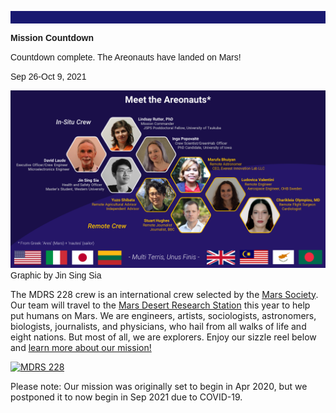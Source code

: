 <p align="center" style="padding: 10px; color: Gainsboro; background-color: MidnightBlue">

<font face="arial"><b>Mission Countdown</b><br></font>
  
<font face="arial">Countdown complete. The Areonauts have landed on Mars!<br></font>

<font face="arial">Sep 26-Oct 9, 2021</font>
</p>

![Image description](Crew.png)
<font face="arial">Graphic by Jin Sing Sia<br></font>

The MDRS 228 crew is an international crew selected by the [Mars Society](https://www.marssociety.org/). Our team will travel to the [Mars Desert Research Station](https://mdrs.marssociety.org/about-the-mdrs/) this year to help put humans on Mars. We are engineers, artists, sociologists, astronomers, biologists, journalists, and physicians, who hail from all walks of life and eight nations. But most of all, we are explorers. Enjoy our sizzle reel below and [learn more about our mission!](mission.md)

[![MDRS 228](https://raw.githubusercontent.com/mdrs228/mdrs228.github.io/master/sizzleReel.png)](https://youtu.be/kisycVLO6k8 "Mars Desert Research Station Crew 228")

Please note: Our mission was originally set to begin in Apr 2020, but we postponed it to now begin in Sep 2021 due to COVID-19. 
